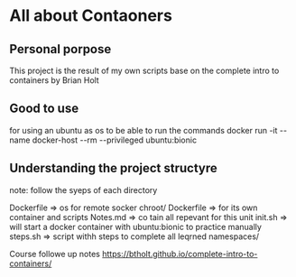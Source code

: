 # All about Contaoners
## Personal porpose
This project is the result of my own scripts base on the complete intro to containers by Brian Holt

## Good to use
for using an ubuntu as os to be able to run the commands
docker run -it --name docker-host --rm --privileged ubuntu:bionic
 
## Understanding the project structyre
note: follow the syeps of each directory

Dockerfile => os for remote socker
chroot/
  Dockerfile => for its own container and scripts
    Notes.md => co tain all repevant for this unit
    init.sh => will start a docker container with ubuntu:bionic to practice manually
    steps.sh => script withh steps to complete all leqrned
namespaces/
  

Course followe up notes https://btholt.github.io/complete-intro-to-containers/
